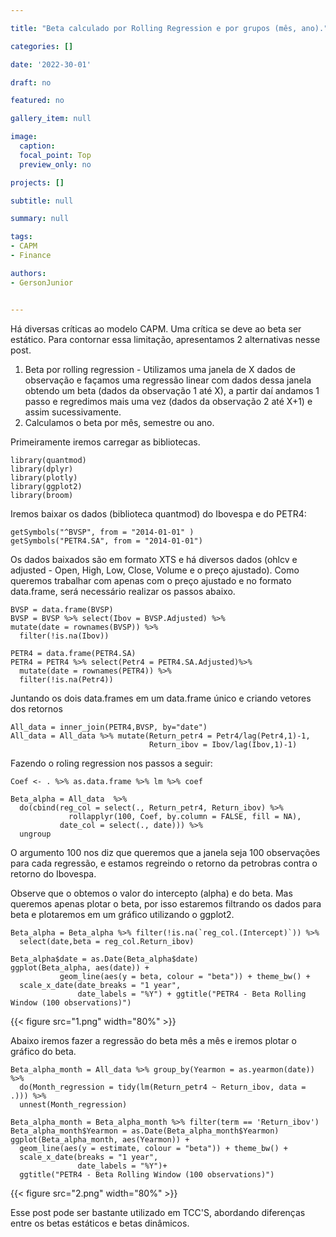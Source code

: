 ```yaml
---

title: "Beta calculado por Rolling Regression e por grupos (mês, ano)."

categories: []

date: '2022-30-01' 

draft: no

featured: no

gallery_item: null

image:
  caption: 
  focal_point: Top
  preview_only: no

projects: []

subtitle: null

summary: null

tags: 
- CAPM
- Finance

authors:
- GersonJunior


---
```


Há diversas críticas ao modelo CAPM. Uma crítica se deve ao beta ser estático. Para contornar essa limitação, apresentamos 2 alternativas nesse post.

1) Beta por rolling regression - Utilizamos uma janela de X dados de observação e façamos uma regressão linear com dados dessa janela obtendo um beta (dados da observação 1 até X), a partir daí andamos 1 passo e regredimos mais uma vez (dados da observação 2 até  X+1) e assim sucessivamente. 
2) Calculamos o beta por mês, semestre ou ano.

Primeiramente iremos carregar as bibliotecas.

    library(quantmod)
    library(dplyr)
    library(plotly)
    library(ggplot2)
    library(broom)

Iremos baixar os dados (biblioteca quantmod) do Ibovespa e do PETR4:

    getSymbols("^BVSP", from = "2014-01-01" )
    getSymbols("PETR4.SA", from = "2014-01-01")

Os dados baixados são em formato XTS e há diversos dados (ohlcv e adjusted - Open, High, Low, Close, Volume e o preço ajustado). Como queremos trabalhar com apenas com o preço ajustado e no formato data.frame, será necessário realizar os passos abaixo.

    BVSP = data.frame(BVSP)
    BVSP = BVSP %>% select(Ibov = BVSP.Adjusted) %>%
    mutate(date = rownames(BVSP)) %>%
      filter(!is.na(Ibov))
    
    PETR4 = data.frame(PETR4.SA)
    PETR4 = PETR4 %>% select(Petr4 = PETR4.SA.Adjusted)%>%
      mutate(date = rownames(PETR4)) %>%
      filter(!is.na(Petr4))

Juntando os dois data.frames em um data.frame único e criando vetores dos retornos

    All_data = inner_join(PETR4,BVSP, by="date")
    All_data = All_data %>% mutate(Return_petr4 = Petr4/lag(Petr4,1)-1, 
                                   Return_ibov = Ibov/lag(Ibov,1)-1)

Fazendo o roling regression nos passos a seguir:

    Coef <- . %>% as.data.frame %>% lm %>% coef
    
    Beta_alpha = All_data  %>% 
      do(cbind(reg_col = select(., Return_petr4, Return_ibov) %>% 
                 rollapplyr(100, Coef, by.column = FALSE, fill = NA),
               date_col = select(., date))) %>%
      ungroup 

O argumento 100 nos diz que queremos que a janela seja 100 observações para cada regressão, e estamos regreindo o retorno da petrobras contra o retorno do Ibovespa.

Observe que o obtemos o valor do intercepto (alpha) e do beta. Mas queremos apenas plotar o beta, por isso estaremos filtrando os dados para beta e plotaremos em um gráfico utilizando o ggplot2. 

    Beta_alpha = Beta_alpha %>% filter(!is.na(`reg_col.(Intercept)`)) %>%
      select(date,beta = reg_col.Return_ibov)
    
    Beta_alpha$date = as.Date(Beta_alpha$date)
    ggplot(Beta_alpha, aes(date)) + 
               geom_line(aes(y = beta, colour = "beta")) + theme_bw() +
      scale_x_date(date_breaks = "1 year", 
                   date_labels = "%Y") + ggtitle("PETR4 - Beta Rolling Window (100 observations)")

{{< figure src="1.png" width="80%" >}}

Abaixo iremos fazer a regressão do beta mês a mês e iremos plotar o gráfico do beta.

    Beta_alpha_month = All_data %>% group_by(Yearmon = as.yearmon(date)) %>%
      do(Month_regression = tidy(lm(Return_petr4 ~ Return_ibov, data = .))) %>%
      unnest(Month_regression)
    
    Beta_alpha_month = Beta_alpha_month %>% filter(term == 'Return_ibov')
    Beta_alpha_month$Yearmon = as.Date(Beta_alpha_month$Yearmon)
    ggplot(Beta_alpha_month, aes(Yearmon)) + 
      geom_line(aes(y = estimate, colour = "beta")) + theme_bw() +
      scale_x_date(breaks = "1 year", 
                   date_labels = "%Y")+
      ggtitle("PETR4 - Beta Rolling Window (100 observations)")
      
{{< figure src="2.png" width="80%" >}}


Esse post pode ser bastante utilizado em TCC'S, abordando diferenças entre os betas estáticos e betas dinâmicos. 
